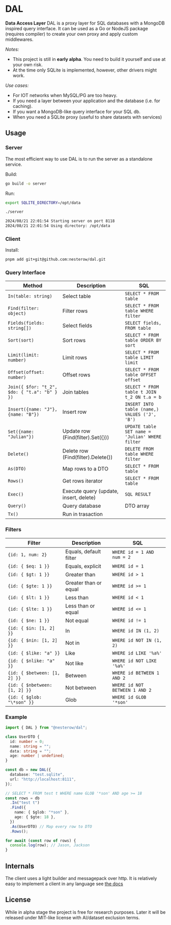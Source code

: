 # DAL

**Data Access Layer**
DAL is a proxy layer for SQL databases with a MongoDB inspired query interface.
It can be used as a Go or NodeJS package (requires compiler) to create your own proxy and apply custom middlewares.

_Notes:_

- This project is still in **early alpha**. You need to build it yourself and use at your own risk.
- At the time only SQLite is implemented, however, other drivers might work.

_Use cases:_

- For IOT networks when MySQL/PG are too heavy.
- If you need a layer between your application and the database (i.e. for caching).
- If you want a MongoDB-like query interface for your SQL db.
- When you need a SQLite proxy (useful to share datasets with services)

## Usage

### Server

The most efficient way to use DAL is to run the server as a standalone service.

Build:

```bash
go build -o server
```

Run:

```bash
export SQLITE_DIRECTORY=/opt/data

./server

2024/08/21 22:01:54 Starting server on port 8118
2024/08/21 22:01:54 Using directory: /opt/data
```

### Client

Install:

```bash
pnpm add git+git@github.com:nesterow/dal.git
```

### Query Interface

| Method                                       | Description                            | SQL                                             |
| -------------------------------------------- | -------------------------------------- | ----------------------------------------------- |
| `In(table: string)`                          | Select table                           | `SELECT * FROM table`                           |
| `Find(filter: object)`                       | Filter rows                            | `SELECT * FROM table WHERE filter`              |
| `Fields(fields: string[])`                   | Select fields                          | `SELECT fields, FROM table`                     |
| `Sort(sort)`                                 | Sort rows                              | `SELECT * FROM table ORDER BY sort`             |
| `Limit(limit: number)`                       | Limit rows                             | `SELECT * FROM table LIMIT limit`               |
| `Offset(offset: number)`                     | Offset rows                            | `SELECT * FROM table OFFSET offset`             |
| `Join({ $for: "t_2", $do: { "t.a": "b" } })` | Join tables                            | `SELECT * FROM table t JOIN t_2 ON t.a = b`     |
| `Insert({name: "J"}, {name: "B"})`           | Insert row                             | `INSERT INTO table (name,) VALUES ('J', 'B')`   |
| `Set({name: "Julian"})`                      | Update row (Find(filter).Set({}))      | `UPDATE table SET name = 'Julian' WHERE filter` |
| `Delete()`                                   | Delete row (Find(filter).Delete())     | `DELETE FROM table WHERE filter`                |
| `As(DTO)`                                    | Map rows to a DTO                      | `SELECT * FROM table`                           |
| `Rows()`                                     | Get rows iterator                      | `SELECT * FROM table`                           |
| `Exec()`                                     | Execute query (update, insert, delete) | `SQL RESULT`                                    |
| `Query()`                                    | Query database                         | DTO array                                       |
| `Tx()`                                       | Run in trasaction                      |                                                 |

### Filters

| Filter                        | Description            | SQL                            |
| ----------------------------- | ---------------------- | ------------------------------ |
| `{id: 1, num: 2}`             | Equals, default filter | `WHERE id = 1 AND num = 2`     |
| `{id: { $eq: 1 }}`            | Equals, explicit       | `WHERE id = 1`                 |
| `{id: { $gt: 1 }}`            | Greater than           | `WHERE id > 1`                 |
| `{id: { $gte: 1 }}`           | Greater than or equal  | `WHERE id >= 1`                |
| `{id: { $lt: 1 }}`            | Less than              | `WHERE id < 1`                 |
| `{id: { $lte: 1 }}`           | Less than or equal     | `WHERE id <= 1`                |
| `{id: { $ne: 1 }}`            | Not equal              | `WHERE id != 1`                |
| `{id: { $in: [1, 2] }}`       | In                     | `WHERE id IN (1, 2)`           |
| `{id: { $nin: [1, 2] }}`      | Not in                 | `WHERE id NOT IN (1, 2)`       |
| `{id: { $like: "a" }}`        | Like                   | `WHERE id LIKE '%a%'`          |
| `{id: { $nlike: "a" }}`       | Not like               | `WHERE id NOT LIKE '%a%'`      |
| `{id: { $between: [1, 2] }}`  | Between                | `WHERE id BETWEEN 1 AND 2`     |
| `{id: { $nbetween: [1, 2] }}` | Not between            | `WHERE id NOT BETWEEN 1 AND 2` |
| `{id: { $glob: "\*son" }}`    | Glob                   | `WHERE id GLOB '*son'`         |

### Example

```typescript
import { DAL } from "@nesterow/dal";

class UserDTO {
  id: number = 0;
  name: string = "";
  data: string = "";
  age: number | undefined;
}

const db = new DAL({
  database: "test.sqlite",
  url: "http://localhost:8111",
});

// SELECT * FROM test t WHERE name GLOB '*son' AND age >= 18
const rows = db
  .In("test t")
  .Find({
    name: { $glob: "*son" },
    age: { $gte: 18 },
  })
  .As(UserDTO) // Map every row to DTO
  .Rows();

for await (const row of rows) {
  console.log(row); // Jason, Jackson
}
```

## Internals

The client uses a light builder and messagepack over http. It is relatively easy to implement a client in any language see [the docs](./doc/)

## License

While in alpha stage the project is free for research purposes. 
Later it will be released under MIT-like license with AI/dataset exclusion terms.
